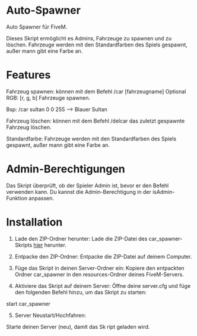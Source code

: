 # Auto-Spawner
Auto Spawner für FiveM.

Dieses Skript ermöglicht es Admins, Fahrzeuge zu spawnen und zu löschen. Fahrzeuge werden mit den Standardfarben des Spiels gespawnt, außer mann gibt eine Farbe an.

# Features

Fahrzeug spawnen: können mit dem Befehl /car [fahrzeugname] Optional RGB: [r, g, b] Fahrzeuge spawnen.

Bsp: /car sultan 0 0 255
--> Blauer Sultan

Fahrzeug löschen: können mit dem Befehl /delcar das zuletzt gespawnte Fahrzeug löschen.

Standardfarbe: Fahrzeuge werden mit den Standardfarben des Spiels gespawnt, außer mann gibt eine Farbe 
an.

# Admin-Berechtigungen

Das Skript überprüft, ob der Spieler Admin ist, bevor er den Befehl verwenden kann. Du kannst die Admin-Berechtigung in der isAdmin-Funktion anpassen.

# Installation
1. Lade den ZIP-Ordner herunter:
Lade die ZIP-Datei des car_spawner-Skripts [hier]() herunter.

2. Entpacke den ZIP-Ordner:
Entpacke die ZIP-Datei auf deinem Computer.

3. Füge das Skript in deinen Server-Ordner ein:
Kopiere den entpackten Ordner car_spawner in den resources-Ordner deines FiveM-Servers.

4. Aktiviere das Skript auf deinem Server:
Öffne deine server.cfg und füge den folgenden Befehl hinzu, um das Skript zu starten:


start car_spawner


5. Server Neustart/Hochfahren:

Starte deinen Server (neu), damit das Sk
ript geladen wird.
